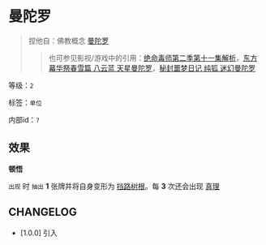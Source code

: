 # 曼陀罗

> 捏他自：佛教概念 [曼陀罗](https://zh.wikipedia.org/wiki/%E6%9B%BC%E8%8D%BC%E7%BE%85)
>> 也可参见影视/游戏中的引用：[绝命毒师第二季第十一集解析](https://www.bilibili.com/video/BV1aP411i7m3?t=3844.5)，[东方幕华祭春雪篇 八云蓝 天星曼陀罗](https://www.bilibili.com/video/BV1NmmBYGEzN)，[秘封噩梦日记 纯狐 迷幻曼陀罗](https://www.bilibili.com/video/BV1Kv4y1j7h6)

等级：`2`

标签：`单位`

内部id：`?`

## 效果

**顿悟**

`出现` 时 `抽出` **1** 张牌并将自身变形为 [挡路树根](挡路树根.md)。每 **3** 次还会出现 [真理](../卡牌组/真理.md)

## CHANGELOG

- [1.0.0] 引入
